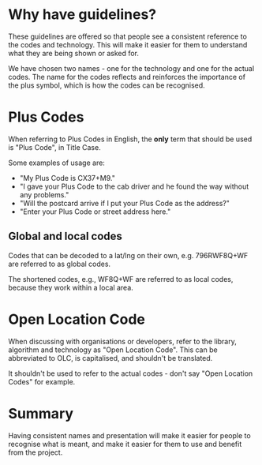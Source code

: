 # Why have guidelines?
These guidelines are offered so that people see a consistent reference to the codes and technology. This will make it easier for them to understand what they are being shown or asked for.

We have chosen two names - one for the technology and one for the actual codes. The name for the codes reflects and reinforces the importance of the plus symbol, which is how the codes can be recognised.

# Plus Codes
When referring to Plus Codes in English, the **only** term that should be used is "Plus Code", in Title Case.

Some examples of usage are:
* "My Plus Code is CX37+M9."
* "I gave your Plus Code to the cab driver and he found the way without any problems."
* "Will the postcard arrive if I put your Plus Code as the address?"
* "Enter your Plus Code or street address here."

## Global and local codes

Codes that can be decoded to a lat/lng on their own, e.g. 796RWF8Q+WF are referred to as global codes.

The shortened codes, e.g., WF8Q+WF are referred to as local codes, because they work within a local area.

# Open Location Code
When discussing with organisations or developers, refer to the library, algorithm and technology as "Open Location Code". This can be abbreviated to OLC, is capitalised, and shouldn't be translated.

It shouldn't be used to refer to the actual codes - don't say "Open Location Codes" for example.

# Summary
Having consistent names and presentation will make it easier for people to recognise what is meant, and make it easier for them to use and benefit from the project.

